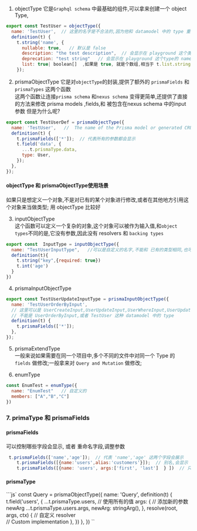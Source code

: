 1. objectType
它是`Graphql schema` 中最基础的组件,可以拿来创建一个 object Type,
```js
export const TestUser = objectType({
  name: 'TestUser',  // 这里的名字是不合法的,因为他和 datamodel 中的 type 重名了  但是为什么呢?  
  definition(t) {
    t.string('name', {
      nullable: true,   // 默认是 false
      description: "the test description",  // 会显示在 playground 这个类型的 name field 的详情里面
      deprecation: "test string"   // 会显示在 playground 这个type的 name field 上方.
      list: true| boolean[]  ,如果是 true, 就是个数组,相当于 t.list.string  ,如果是 boolean[],代表嵌套深度,true/false 代表里面的值是否是必须的
    });
```
2. prismaObjectType
它是对`objectType`的封装,提供了额外的 `prismaFields` 和 `prismaTypes` 这两个函数  
这两个函数让连接`prisma schema` 和`nexus schema` 变得更简单,还提供了直接的方法来修改 prisma models ,fields,和 被包含在nexus schema 中的input参数      但是为什么呢?      
```js
export const TestUserDef = prismaObjectType({
  name: 'TestUser',   //  The name of the Prisma model or generated CRUD GraphQL type
  definition(t) {
    t.prismaFields(['*']);  // 代表所有的参数都会显示
    t.field('data', {
      ...t.prismaType.data,
      type: User,
    });
  },
});
```
#### objectType 和 prismaObjectType使用场景
如果只是想定义一个对象,不是对已有的某个对象进行修改,或者在其他地方引用这个对象来当做类型;  用 objectType 比较好  



3. inputObjectType  
这个函数可以定义一个复杂的对象,这个对象可以被作为输入值,和`object types`不同的是,它没有参数,因此没有 resolvers 和 `backing types`
```js
export const  InputType = inputObjectType({
  name: "TestUserInputType",   //可以是自定义的名字,不能和 已有的类型相同,也可以是各种Input
  definition(t){
    t.string("key",{required: true})
    t.int('age')
  }
})
```
4. prismaInputObjectType 

```js
export const TestUserUpdateInputType = prismaInputObjectType({
  name: 'TestUserOrderByInput',  
  // 这里可以是 UserCreateInput,UserUpdateInput,UserWhereInput,UserUpdateManyMutationInput,UserWhereUniqueInput
  // 不能是 UserOrderByInput,或者 TestUser 这种 datamodel 中的 type
  definition(t) {
    t.prismaFields(['*']);
  },
});
```




5. prismaExtendType  
一般来说如果需要在同一个项目中,多个不同的文件中对同一个 Type 的 `fields` 做修改;一般拿来对 `Query and Mutation` 做修改;  


6. enumType
```js
const EnumTest = enumType({
  name: "EnumTest"   // 自定义的
  members: ["A","B","C"]
})
```


### 7. primaType 和 prismaFields
#### prismaFields
可以控制哪些字段会显示, 或者 重命名字段,调整参数
```js
 t.prismaFields(['name','age']);  // 代表 'name','age' 这两个字段会展示
    t.prismaFields([{name:'users',alias:'customers'}]);  // 别名,会显示 customers
    t.prismaFields([{name: 'users', args:['first', 'last']  } ])  // 只显示 users 字段,以及 first last 参数
```
#### prismaType
```js`
const Query = prismaObjectType({
  name: 'Query',
  definition(t) {
    t.field('users', {
      ...t.prismaType.users,   // 使用所有的值
      args: {         // 添加新的参数 newArg
        ...t.prismaType.users.args,
        newArg: stringArg(),
      },
      resolve(root, args, ctx) {   // 自定义 resolver  
        // Custom implementation
      },
    })
  },
})
``
